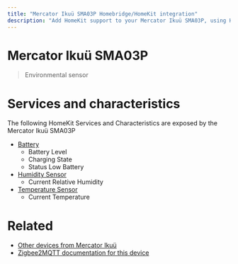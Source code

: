 ```yaml
---
title: "Mercator Ikuü SMA03P Homebridge/HomeKit integration"
description: "Add HomeKit support to your Mercator Ikuü SMA03P, using Homebridge, Zigbee2MQTT and homebridge-z2m."
---
```

<!---
This file has been GENERATED using src/docgen/docgen.ts
DO NOT EDIT THIS FILE MANUALLY!
-->
# Mercator Ikuü SMA03P
> Environmental sensor


# Services and characteristics
The following HomeKit Services and Characteristics are exposed by
the Mercator Ikuü SMA03P

* [Battery](../../battery.md)
  * Battery Level
  * Charging State
  * Status Low Battery
* [Humidity Sensor](../../sensors.md)
  * Current Relative Humidity
* [Temperature Sensor](../../sensors.md)
  * Current Temperature


# Related
* [Other devices from Mercator Ikuü](../index.md#mercator_ikuu)
* [Zigbee2MQTT documentation for this device](https://www.zigbee2mqtt.io/devices/SMA03P.html)